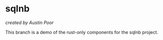 # sqlnb

_created by Austin Poor_

This branch is a demo of the rust-only components for the sqlnb project.
